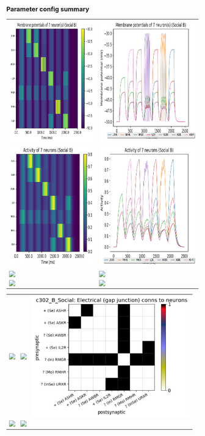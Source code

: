 ### Parameter config summary 
<table>

<tr>
  <td><a href="neurons_B_Social.png"><img alt=" " src="neurons_B_Social.png" height="320"/></a></td>
  <td><a href="traces_neuron_Social_B.png"><img alt=" " src="traces_neuron_Social_B.png" height="320"/></a></td>
</tr>

<tr>
  <td><a href="neuron_activity_B_Social.png"><img alt=" " src="neuron_activity_B_Social.png" height="320"/></a></td>
  <td><a href="traces_neuron_activity_Social_B.png"><img alt=" " src="traces_neuron_activity_Social_B.png" height="320"/></a></td>
</tr>

<tr>
  <td><a href="muscles_B_Social.png"><img alt=" " src="muscles_B_Social.png" height="320"/></a></td>
  <td><a href="traces_muscles_Social_B.png"><img alt=" " src="traces_muscles_Social_B.png" height="320"/></a></td>
</tr>

<tr>
  <td><a href="muscle_activity_B_Social.png"><img alt=" " src="muscle_activity_B_Social.png" height="320"/></a></td>
  <td><a href="traces_muscles_activity_Social_B.png"><img alt=" " src="traces_muscles_activity_Social_B.png" height="320"/></a></td>
</tr>
</table>
<table>

<tr><td><a href="c302_B_Social_exc_to_neurons.png"><img alt=" " src="c302_B_Social_exc_to_neurons.png" height="320"/></a></td>

  <td><a href="c302_B_Social_inh_to_neurons.png"><img alt=" " src="c302_B_Social_inh_to_neurons.png" height="320"/></a></td>

  <td><a href="c302_B_Social_elec_to_neurons.png"><img alt=" " src="c302_B_Social_elec_to_neurons.png" height="320"/></a></td></tr>

<tr><td><a href="c302_B_Social_exc_to_muscles.png"><img alt=" " src="c302_B_Social_exc_to_muscles.png" height="320"/></a></td>

  <td><a href="c302_B_Social_inh_to_muscles.png"><img alt=" " src="c302_B_Social_inh_to_muscles.png" height="320"/></a></td></tr>
</table>
